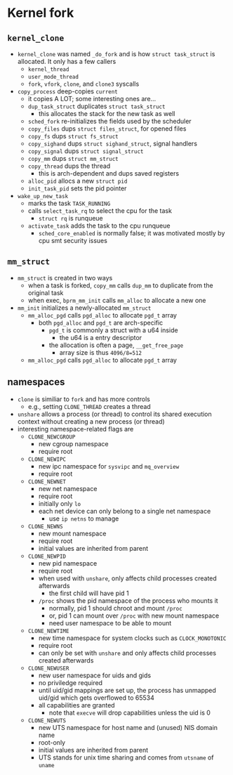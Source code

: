 Kernel fork
===========

## `kernel_clone`

- `kernel_clone` was named `_do_fork` and is how `struct task_struct` is
  allocated.  It only has a few callers
  - `kernel_thread`
  - `user_mode_thread`
  - `fork`, `vfork`, `clone`, and `clone3` syscalls
- `copy_process` deep-copies `current`
  - it copies A LOT; some interesting ones are...
  - `dup_task_struct` duplicates `struct task_struct`
    - this allocates the stack for the new task as well
  - `sched_fork` re-initializes the fields used by the scheduler
  - `copy_files` dups `struct files_struct`, for opened files
  - `copy_fs` dups `struct fs_struct`
  - `copy_sighand` dups `struct sighand_struct`, signal handlers
  - `copy_signal` dups `struct signal_struct`
  - `copy_mm` dups `struct mm_struct`
  - `copy_thread` dups the thread
    - this is arch-dependent and dups saved registers
  - `alloc_pid` allocs a new `struct pid`
  - `init_task_pid` sets the pid pointer
- `wake_up_new_task`
  - marks the task `TASK_RUNNING`
  - calls `select_task_rq` to select the cpu for the task
    - `struct rq` is runqueue
  - `activate_task` adds the task to the cpu runqueue
    - `sched_core_enabled` is normally false; it was motivated mostly by cpu
      smt security issues

## `mm_struct`

- `mm_struct` is created in two ways
  - when a task is forked, `copy_mm` calls `dup_mm` to duplicate from the
    original task
  - when exec, `bprm_mm_init` calls `mm_alloc` to allocate a new one
- `mm_init` initializes a newly-allocated `mm_struct`
  - `mm_alloc_pgd` calls `pgd_alloc` to allocate `pgd_t` array
    - both `pgd_alloc` and `pgd_t` are arch-specific
      - `pgd_t` is commonly a struct with a u64 inside
        - the u64 is a entry descriptor
      - the allocation is often a page, `__get_free_page`
        - array size is thus `4096/8=512`
  - `mm_alloc_pgd` calls `pgd_alloc` to allocate `pgd_t` array

## namespaces

- `clone` is similiar to `fork` and has more controls
  - e.g., setting `CLONE_THREAD` creates a thread
- `unshare` allows a process (or thread) to control its shared execution
  context without creating a new process (or thread)
- interesting namespace-related flags are
  - `CLONE_NEWCGROUP`
    - new cgroup namespace
    - require root
  - `CLONE_NEWIPC`
    - new ipc namespace for `sysvipc` and `mq_overview`
    - require root
  - `CLONE_NEWNET`
    - new net namespace
    - require root
    - initially only `lo`
    - each net device can only belong to a single net namespace
      - use `ip netns` to manage
  - `CLONE_NEWNS`
    - new mount namespace
    - require root
    - initial values are inherited from parent
  - `CLONE_NEWPID`
    - new pid namespace
    - require root
    - when used with `unshare`, only affects child processes created
      afterwards
      - the first child will have pid 1
    - `/proc` shows the pid namespace of the process who mounts it
      - normally, pid 1 should chroot and mount `/proc`
      - or, pid 1 can mount over `/proc` with new mount namespace
      - need user namespace to be able to mount
  - `CLONE_NEWTIME`
    - new time namespace for system clocks such as `CLOCK_MONOTONIC`
    - require root
    - can only be set with `unshare` and only affects child processes created
      afterwards
  - `CLONE_NEWUSER`
    - new user namespace for uids and gids
    - no priviledge required
    - until uid/gid mappings are set up, the process has unmapped uid/gid
      which gets overflowed to 65534
    - all capabilities are granted
      - note that `execve` will drop capabilities unless the uid is 0
  - `CLONE_NEWUTS`
    - new UTS namespace for host name and (unused) NIS domain name
    - root-only
    - initial values are inherited from parent
    - UTS stands for unix time sharing and comes from `utsname` of `uname`
